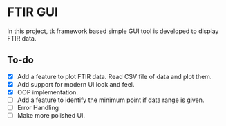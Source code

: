 # FTIR GUI

In this project, tk framework based simple GUI tool is developed to display FTIR data.

## To-do

- [X] Add a feature to plot FTIR data. Read CSV file of data and plot them.
- [X] Add support for modern UI look and feel.
- [X] OOP implementation.
- [ ] Add a feature to identify the minimum point if data range is given.
- [ ] Error Handling
- [ ] Make more polished UI.
